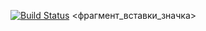 [![Build Status](https://travis-ci.org/IsmailSaidov/lab07.svg?branch=master)](https://travis-ci.org/IsmailSaidov/lab07)
<фрагмент_вставки_значка>


